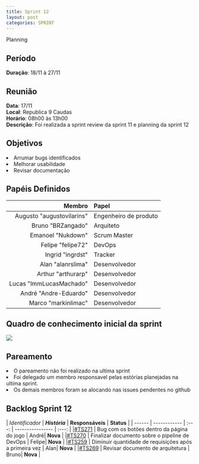 ```yaml
---
title: Sprint 12
layout: post
categories: SPRINT
---
```

Planning

## Período

**Duração**: 18/11 à 27/11

## Reunião

<b>Data</b>: 17/11 <br/>
<b>Local</b>: Republica 9 Caudas<br/>
<b>Horário</b>: 08h00 às 13h00<br/>
<b>Descrição</b>: Foi realizada a sprint review da sprint 11 e planning da sprint 12

## Objetivos
<li>Arrumar bugs identificados</li>
<li>Melhorar usabilidade</li>
<li>Revisar documentação</li>

## Papéis Definidos

|Membro|Papel|
|-:|:-|
|Augusto "augustovilarins" | Engenheiro de produto|
|Bruno "BRZangado" | Arquiteto |
|Emanoel "Nukdown" | Scrum Master |
|Felipe "felipe72" | DevOps |  
|Ingrid "ingrdst" | Tracker |
|Alan "alanrslima" | Desenvolvedor |
|Arthur "arthurarp" | Desenvolvedor |
|Lucas "lmmLucasMachado" | Desenvolvedor |
|André "Andre-Eduardo" | Desenvolvedor|
|Marco "markinlimac" | Desenvolvedor|


## Quadro de conhecimento inicial da sprint

<img src="https://i.imgur.com/qrJ2pHL.png" />

## Pareamento

<li>O pareamento não foi realizado na ultima sprint</li>
<li>Foi delegado um membro responsavel pelas estórias planejadas na ultima sprint.</li>
<li>Os demais membros foram se alocando nas issues pendentes no github</li>

## Backlog Sprint 12

| *Identificador* | ***História*** |  **Responsáveis** | **Status** |
| ------ | ------------ |     :---:     |  ---------------- | :---:  |
|[#TS271](https://github.com/fga-eps-mds/2018.2-GamesBI/issues/271) | Bug com os botões dentro da página do jogo  | André| **Nova**  |
|[#TS270](https://github.com/fga-eps-mds/2018.2-GamesBI/issues/270) | 	Finalizar documento sobre o pipeline de DevOps   | Felipe| **Nova**  |
|[#TS259](https://github.com/fga-eps-mds/2018.2-GamesBI/issues/259) | Diminuir quantidade de requisições após a primeira vez  |  Alan| **Nova**  |
|[#TS269](https://github.com/fga-eps-mds/2018.2-GamesBI/issues/269) | Revisar documento de arquitetura | Bruno| **Nova**  |
